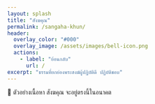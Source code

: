 ```yaml
---
layout: splash
title: "สังฆคุณ"
permalink: /sangaha-khun/
header:
  overlay_color: "#000"
  overlay_image: /assets/images/bell-icon.png
  actions:
    - label: "ย้อนกลับ"
      url: /
excerpt: "ธรรมที่ยกย่องพระสงฆ์ผู้ปฏิบัติดี ปฏิบัติชอบ"
---
```


💬 ตัวอย่างเนื้อหา สังฆคุณ จะอยู่ตรงนี้ในอนาคต
